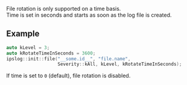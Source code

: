 File rotation is only supported on a time basis. \
Time is set in seconds and starts as soon as the log file is created.

## Example

```c++
auto kLevel = 3;
auto kRotateTimeInSeconds = 3600;
ipslog::init::file("__some.id__", "file.name",
                   Severity::kAll, kLevel, kRotateTimeInSeconds);
```

If time is set to `0` (default), file rotation is disabled.